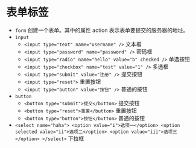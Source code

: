 # 表单标签

- `form` 创建一个表单。其中的属性 action 表示表单要提交的服务器的地址。
- `input`
  - `<input type="text" name="username" />` 文本框
  - `<input type="password" name="password" />` 密码框
  - `<input type="radio" name="hello" value="b" checked />` 单选按钮
  - `<input type="checkbox" name="test" value="1" />` 多选框
  - `<input type="submit" value="注册" />` 提交按钮
  - `<input type="reset">` 重置按钮
  - `<input type="button" value="按钮" />` 普通的按钮
- `button`
  - `<button type="submit">提交</button>` 提交按钮
  - `<button type="reset">重置</button>` 重置按钮
  - `<button type="button">按钮</button>` 普通的按钮
- `<select name="haha"> <option value="i">选项一</option> <option selected value="ii">选项二</option> <option value="iii">选项三</option> </select>` 下拉框
